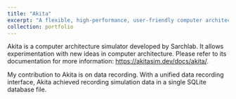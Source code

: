 ```yaml
---
title: "Akita"
excerpt: "A flexible, high-performance, user-friendly computer architecture simulator engine<br/><img src='/images/akita.jpg'>"
collection: portfolio
---
```


Akita is a computer architecture simulator developed by Sarchlab. It allows experimentation with new ideas in computer architecture. Please refer to its documentation for more information: https://akitasim.dev/docs/akita/.

My contribution to Akita is on data recording. With a unified data recording interface, Akita achieved recording simulation data in a single SQLite database file.